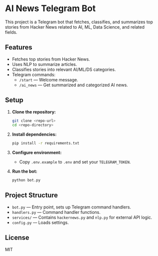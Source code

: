 # AI News Telegram Bot

This project is a Telegram bot that fetches, classifies, and summarizes top stories from Hacker News related to AI, ML, Data Science, and related fields.

## Features

- Fetches top stories from Hacker News.
- Uses NLP to summarize articles.
- Classifies stories into relevant AI/ML/DS categories.
- Telegram commands:
  - `/start` — Welcome message.
  - `/ai_news` — Get summarized and categorized AI news.

## Setup

1. **Clone the repository:**
   ```bash
   git clone <repo-url>
   cd <repo-directory>
   ```

2. **Install dependencies:**
   ```bash
   pip install -r requirements.txt
   ```

3. **Configure environment:**
   - Copy `.env.example` to `.env` and set your `TELEGRAM_TOKEN`.


4. **Run the bot:**
   ```bash
   python bot.py
   ```

## Project Structure

- `bot.py` — Entry point, sets up Telegram command handlers.
- `handlers.py` — Command handler functions.
- `services/` — Contains `hackernews.py` and `nlp.py` for external API logic.
- `config.py` — Loads settings.

## License

MIT